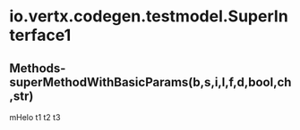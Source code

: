 # io.vertx.codegen.testmodel.SuperInterface1
## Methods- superMethodWithBasicParams(b,s,i,l,f,d,bool,ch,str)
mHelo  t1
t2
t3
